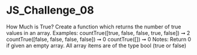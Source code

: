# JS_Challenge_08
How Much is True?
Create a function which returns the number of true values in an array.
Examples:
countTrue([true, false, false, true, false]) ➞ 2
countTrue([false, false, false, false]) ➞ 0
countTrue([]) ➞ 0
Notes:
Return 0 if given an empty array.
All array items are of the type bool (true or false)
